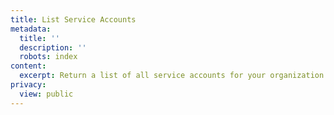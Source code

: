 ```yaml
---
title: List Service Accounts
metadata:
  title: ''
  description: ''
  robots: index
content:
  excerpt: Return a list of all service accounts for your organization
privacy:
  view: public
---
```


